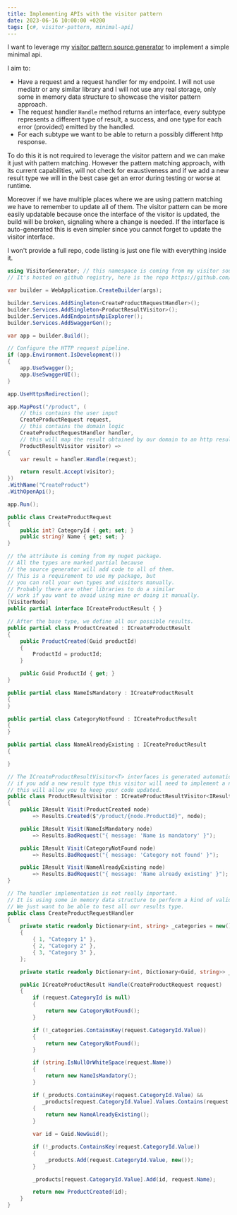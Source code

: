 ```yaml
---
title: Implementing APIs with the visitor pattern
date: 2023-06-16 10:00:00 +0200
tags: [c#, visitor-pattern, minimal-api]
---
```


I want to leverage my [visitor pattern source generator](https://github.com/davidelettieri/visitor-generator) to implement a simple minimal api.

I aim to:
- Have a request and a request handler for my endpoint. I will not use mediatr or any similar library and I will not use any real storage, only some in memory data structure to showcase the visitor pattern approach.
- The request handler `Handle` method returns an interface, every subtype represents a different type of result, a success, and one type for each error (provided) emitted by the handled.
- For each subtype we want to be able to return a possibly different http response.

<!-- truncate -->

To do this it is not required to leverage the visitor pattern and we can make it just with pattern matching. However the pattern matching approach, with its current capabilities, will not check for exaustiveness and if we add a new result type we will in the best case get an error during testing or worse at runtime. 

Moreover if we have multiple places where we are using pattern matching we have to remember to update all of them. The visitor pattern can be more easily updatable because once the interface of the visitor is updated, the build will be broken, signaling where a change is needed. If the interface is auto-generated this is even simpler since you cannot forget to update the visitor interface.

I won't provide a full repo, code listing is just one file with everything inside it. 

```csharp
using VisitorGenerator; // this namespace is coming from my visitor source generator. 
// It's hosted on github registry, here is the repo https://github.com/davidelettieri/visitor-generator

var builder = WebApplication.CreateBuilder(args);

builder.Services.AddSingleton<CreateProductRequestHandler>();
builder.Services.AddSingleton<ProductResultVisitor>();
builder.Services.AddEndpointsApiExplorer();
builder.Services.AddSwaggerGen();

var app = builder.Build();

// Configure the HTTP request pipeline.
if (app.Environment.IsDevelopment())
{
    app.UseSwagger();
    app.UseSwaggerUI();
}

app.UseHttpsRedirection();

app.MapPost("/product", (
    // this contains the user input
    CreateProductRequest request, 
    // this contains the domain logic
    CreateProductRequestHandler handler,
    // this will map the result obtained by our domain to an http result.
    ProductResultVisitor visitor) =>
{
    var result = handler.Handle(request);

    return result.Accept(visitor);
})
.WithName("CreateProduct")
.WithOpenApi();

app.Run();

public class CreateProductRequest
{
    public int? CategoryId { get; set; }
    public string? Name { get; set; }
}

// the attribute is coming from my nuget package. 
// All the types are marked partial because 
// the source generator will add code to all of them. 
// This is a requirement to use my package, but
// you can roll your own types and visitors manually. 
// Probably there are other libraries to do a similar
// work if you want to avoid using mine or doing it manually.
[VisitorNode]
public partial interface ICreateProductResult { } 

// After the base type, we define all our possible results.
public partial class ProductCreated : ICreateProductResult
{
    public ProductCreated(Guid productId)
    {
        ProductId = productId;
    }

    public Guid ProductId { get; }
}

public partial class NameIsMandatory : ICreateProductResult
{
}

public partial class CategoryNotFound : ICreateProductResult
{
}

public partial class NameAlreadyExisting : ICreateProductResult
{

}

// The ICreateProductResultVisitor<T> interfaces is generated automatically
// if you add a new result type this visitor will need to implement a new method.
// this will allow you to keep your code updated.
public class ProductResultVisitor : ICreateProductResultVisitor<IResult>
{
    public IResult Visit(ProductCreated node)
        => Results.Created($"/product/{node.ProductId}", node);

    public IResult Visit(NameIsMandatory node)
        => Results.BadRequest("{ message: 'Name is mandatory' }");

    public IResult Visit(CategoryNotFound node)
        => Results.BadRequest("{ message: 'Category not found' }");

    public IResult Visit(NameAlreadyExisting node)
        => Results.BadRequest("{ message: 'Name already existing' }");
}

// The handler implementation is not really important. 
// It is using some in memory data structure to perform a kind of validation. 
// We just want to be able to test all our results type. 
public class CreateProductRequestHandler
{
    private static readonly Dictionary<int, string> _categories = new()
    {
        { 1, "Category 1" },
        { 2, "Category 2" },
        { 3, "Category 3" },
    };

    private static readonly Dictionary<int, Dictionary<Guid, string>> _products = new();

    public ICreateProductResult Handle(CreateProductRequest request)
    {
        if (request.CategoryId is null)
        {
            return new CategoryNotFound();
        }

        if (!_categories.ContainsKey(request.CategoryId.Value))
        {
            return new CategoryNotFound();
        }

        if (string.IsNullOrWhiteSpace(request.Name))
        {
            return new NameIsMandatory();
        }

        if (_products.ContainsKey(request.CategoryId.Value) &&
           _products[request.CategoryId.Value].Values.Contains(request.Name))
        {
            return new NameAlreadyExisting();
        }

        var id = Guid.NewGuid();

        if (!_products.ContainsKey(request.CategoryId.Value))
        {
            _products.Add(request.CategoryId.Value, new());
        }

        _products[request.CategoryId.Value].Add(id, request.Name);

        return new ProductCreated(id);
    }
}
```


